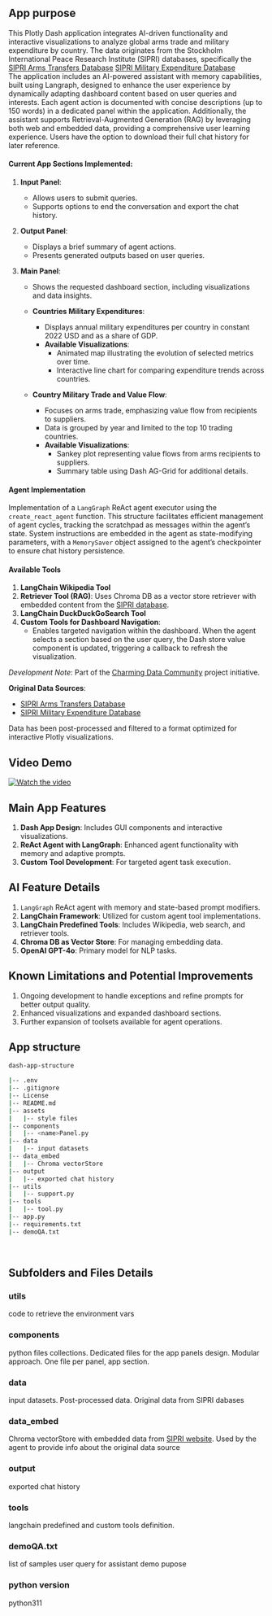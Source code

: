 ## App purpose
This Plotly Dash application integrates AI-driven functionality and interactive visualizations to analyze global arms trade and military expenditure by country. The data originates from the Stockholm International Peace Research Institute (SIPRI) databases, specifically the
[SIPRI Arms Transfers Database](https://www.sipri.org/databases/armstransfers)
[SIPRI Military Expenditure Database](https://www.sipri.org/databases/milex)
<br>
The application includes an AI-powered assistant with memory capabilities, built using Langraph, designed to enhance the user experience by dynamically adapting dashboard content based on user queries and interests. Each agent action is documented with concise descriptions (up to 150 words) in a dedicated panel within the application. Additionally, the assistant supports Retrieval-Augmented Generation (RAG) by leveraging both web and embedded data, providing a comprehensive user learning experience. Users have the option to download their full chat history for later reference.

#### Current App Sections Implemented:

1. **Input Panel**: 
   - Allows users to submit queries.
   - Supports options to end the conversation and export the chat history.

2. **Output Panel**: 
   - Displays a brief summary of agent actions.
   - Presents generated outputs based on user queries.

3. **Main Panel**:
   - Shows the requested dashboard section, including visualizations and data insights.

   - **Countries Military Expenditures**:
     - Displays annual military expenditures per country in constant 2022 USD and as a share of GDP.
     - **Available Visualizations**:
       - Animated map illustrating the evolution of selected metrics over time.
       - Interactive line chart for comparing expenditure trends across countries.

   - **Country Military Trade and Value Flow**:
     - Focuses on arms trade, emphasizing value flow from recipients to suppliers.
     - Data is grouped by year and limited to the top 10 trading countries.
     - **Available Visualizations**:
       - Sankey plot representing value flows from arms recipients to suppliers.
       - Summary table using Dash AG-Grid for additional details.
   

#### Agent Implementation

Implementation of a `LangGraph` ReAct agent executor using the `create_react_agent` function. This structure facilitates efficient management of agent cycles, tracking the scratchpad as messages within the agent’s state. System instructions are embedded in the agent as state-modifying parameters, with a `MemorySaver` object assigned to the agent’s checkpointer to ensure chat history persistence.

#### Available Tools
1. **LangChain Wikipedia Tool**
2. **Retriever Tool (RAG)**: Uses Chroma DB as a vector store retriever with embedded content from the [SIPRI database](https://www.sipri.org/databases).
3. **LangChain DuckDuckGoSearch Tool**
4. **Custom Tools for Dashboard Navigation**: 
   - Enables targeted navigation within the dashboard. When the agent selects a section based on the user query, the Dash store value component is updated, triggering a callback to refresh the visualization.

*Development Note*: Part of the [Charming Data Community](https://charming-data.circle.so/) project initiative. 

**Original Data Sources**:
- [SIPRI Arms Transfers Database](https://www.sipri.org/databases/armstransfers)
- [SIPRI Military Expenditure Database](https://www.sipri.org/databases/milex)

Data has been post-processed and filtered to a format optimized for interactive Plotly visualizations.

## Video Demo
[![Watch the video](https://img.youtube.com/vi/OBCNvjvz7vsY/0.jpg)](https://www.youtube.com/watch?v=OBCNvjvz7vsY)

## Main App Features
1. **Dash App Design**: Includes GUI components and interactive visualizations.
2. **ReAct Agent with LangGraph**: Enhanced agent functionality with memory and adaptive prompts.
3. **Custom Tool Development**: For targeted agent task execution.

## AI Feature Details
1. `LangGraph` ReAct agent with memory and state-based prompt modifiers.
2. **LangChain Framework**: Utilized for custom agent tool implementations.
3. **LangChain Predefined Tools**: Includes Wikipedia, web search, and retriever tools.
4. **Chroma DB as Vector Store**: For managing embedding data.
5. **OpenAI GPT-4o**: Primary model for NLP tasks.

## Known Limitations and Potential Improvements
1. Ongoing development to handle exceptions and refine prompts for better output quality.
2. Enhanced visualizations and expanded dashboard sections.
3. Further expansion of toolsets available for agent operations.


## App structure

```bash
dash-app-structure

|-- .env
|-- .gitignore
|-- License
|-- README.md
|-- assets
|   |-- style files
|-- components
|   |-- <name>Panel.py
|-- data
|   |-- input datasets
|-- data_embed
|   |-- Chroma vectorStore
|-- output
|   |-- exported chat history
|-- utils
|   |-- support.py
|-- tools
|   |-- tool.py
|-- app.py
|-- requirements.txt
|-- demoQA.txt


```

<br>

## Subfolders and Files Details
### utils
code to retrieve the environment vars
### components
python files collections. Dedicated files for the app panels design. 
Modular approach. One file per panel, app section.
### data
input datasets. Post-processed data. Original data from SIPRI dabases
### data_embed
Chroma vectorStore with embedded data from [SIPRI website](https://www.sipri.org/databases).
Used by the agent to provide info about the original data source
### output
exported chat history
### tools
langchain predefined and custom tools definition.
### demoQA.txt
list of samples user query for assistant demo pupose
### python version
python311
